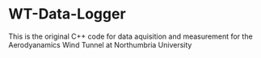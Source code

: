 # WT-Data-Logger

This is the original C++ code for data aquisition and measurement for the Aerodyanamics Wind Tunnel at Northumbria University
